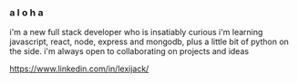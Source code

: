### a l o h a
i'm a new full stack developer who is insatiably curious
i'm learning javascript, react, node, express and mongodb, plus a little bit of python on the side.
i'm always open to collaborating on projects and ideas

<!--
**puakehaulani/puakehaulani** is a ✨ _special_ ✨ repository because its `README.md` (this file) appears on your GitHub profile.

Here are some ideas to get you started:

- 🔭 I’m currently working on ...
- 🌱 I’m currently learning ...
- 👯 I’m looking to collaborate on ...
- 🤔 I’m looking for help with ...
- 💬 Ask me about ...
- 📫 How to reach me: ...
- 😄 Pronouns: ...
- ⚡ Fun fact: ...
-->

https://www.linkedin.com/in/lexijack/
